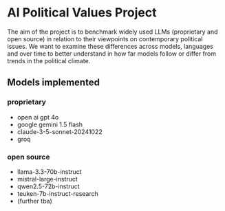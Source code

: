 # AI Political Values Project
The aim of the project is to benchmark widely used LLMs (proprietary and open source) in relation to their viewpoints on contemporary political issues. We want to examine these differences across models, languages and over time to better understand in how far models follow or differ from trends in the political climate.
## Models implemented 
### proprietary
- open ai gpt 4o
- google gemini 1.5 flash
- claude-3-5-sonnet-20241022
- groq 
### open source
- llama-3.3-70b-instruct
- mistral-large-instruct
- qwen2.5-72b-instruct
- teuken-7b-instruct-research
- (further tba)

